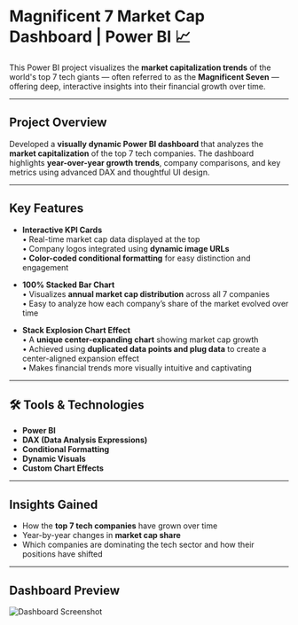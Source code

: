#  Magnificent 7 Market Cap Dashboard | Power BI 📈

This Power BI project visualizes the **market capitalization trends** of the world's top 7 tech giants — often referred to as the **Magnificent Seven** — offering deep, interactive insights into their financial growth over time.

---

##  Project Overview

Developed a **visually dynamic Power BI dashboard** that analyzes the **market capitalization** of the top 7 tech companies. The dashboard highlights **year-over-year growth trends**, company comparisons, and key metrics using advanced DAX and thoughtful UI design.

---

## Key Features

- **Interactive KPI Cards**  
  • Real-time market cap data displayed at the top  
  • Company logos integrated using **dynamic image URLs**  
  • **Color-coded conditional formatting** for easy distinction and engagement

- **100% Stacked Bar Chart**  
  • Visualizes **annual market cap distribution** across all 7 companies  
  • Easy to analyze how each company’s share of the market evolved over time

- **Stack Explosion Chart Effect**  
  • A **unique center-expanding chart** showing market cap growth  
  • Achieved using **duplicated data points and plug data** to create a center-aligned expansion effect  
  • Makes financial trends more visually intuitive and captivating

---

## 🛠 Tools & Technologies

- **Power BI**
- **DAX (Data Analysis Expressions)**
- **Conditional Formatting**
- **Dynamic Visuals**
- **Custom Chart Effects**

---

##  Insights Gained

- How the **top 7 tech companies** have grown over time
- Year-by-year changes in **market cap share**
- Which companies are dominating the tech sector and how their positions have shifted

---

##  Dashboard Preview

![Dashboard Screenshot](images/magnificent7-dashboard.png)
